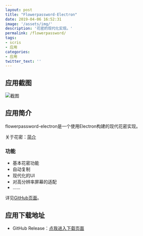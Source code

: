 ```yaml
---
layout: post
title: "Flowerpassword-Electron"
date: 2019-04-06 16:52:31
image: '/assets/img/'
description: '花密的现代化实现。'
permalink: /flowerpassword/
tags:
- scris
- 应用
categories:
- 应用
twitter_text: ''
---
```


## 应用截图

![截图](https://i.loli.net/2019/04/06/5ca8687699f6d.png)

## 应用简介

flowerpassword-electron是一个使用Electron构建的现代花密实现。

关于花密：[简介](https://flowerpassword.com/guide)

### 功能

- 基本花密功能
- 自动复制
- 现代化的UI
- 对高分辨率屏幕的适配
- ......

详见[GitHub页面](https://github.com/ScrisStudio/flowerpassword-electron/)。

## 应用下载地址

* GitHub Release：[点我进入下载页面](https://github.com/ScrisStudio/flowerpassword-electron/releases/latest)
